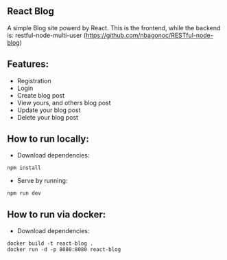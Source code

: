 ## React Blog

A simple Blog site powerd by React. This is the frontend, while the backend is: restful-node-multi-user (https://github.com/nbagonoc/RESTful-node-blog)

## Features:
- Registration
- Login
- Create blog post
- View yours, and others blog post
- Update your blog post
- Delete your blog post

## How to run locally:

- Download dependencies:
```
npm install
```

- Serve by running:
```
npm run dev
```

## How to run via docker:

- Download dependencies:
```
docker build -t react-blog .
docker run -d -p 8080:8080 react-blog
```